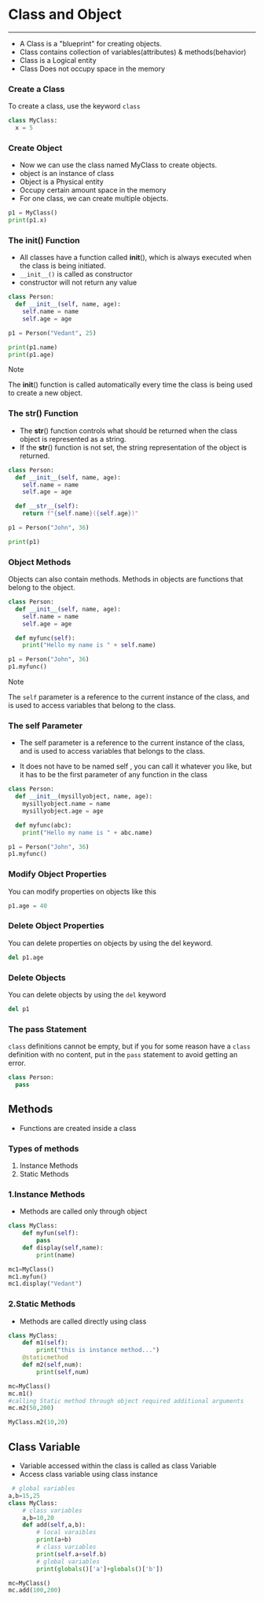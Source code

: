 # Class and Object

---
* A Class is a "blueprint" for creating objects.
* Class contains collection of variables(attributes) & methods(behavior)
* Class is a Logical entity
* Class Does not occupy space in the memory

### Create a Class
To create a class, use the keyword `class`
```python
class MyClass:
  x = 5
```
### Create Object
* Now we can use the class named MyClass to create objects.
* object is an instance of class
* Object is a Physical entity
* Occupy certain amount space in the memory
* For one class, we can create multiple objects.

```python
p1 = MyClass()
print(p1.x)
```
### The __init__() Function
* All classes have a function called __init__(), which is always executed when the class is being initiated.
* `__init__()` is called as constructor
* constructor will not return any value
```python
class Person:
  def __init__(self, name, age):
    self.name = name
    self.age = age

p1 = Person("Vedant", 25)

print(p1.name)
print(p1.age)
```
>[!NOTE]
> 
> The __init__() function is called automatically every time the class is being used to create a new object.
### The __str__() Function
* The __str__() function controls what should be returned when the class object is represented as a string.
* If the __str__() function is not set, the string representation of the object is returned.
```python
class Person:
  def __init__(self, name, age):
    self.name = name
    self.age = age

  def __str__(self):
    return f"{self.name}({self.age})"

p1 = Person("John", 36)

print(p1)
```
### Object Methods
Objects can also contain methods. Methods in objects are functions that belong to the object.
```python
class Person:
  def __init__(self, name, age):
    self.name = name
    self.age = age

  def myfunc(self):
    print("Hello my name is " + self.name)

p1 = Person("John", 36)
p1.myfunc()
```
>[!NOTE]
> 
> The `self` parameter is a reference to the current instance of the class, and is used to access variables that belong to the class.
### The self Parameter
* The self parameter is a reference to the current instance of the class, and is used to access variables that belongs to the class.

* It does not have to be named self , you can call it whatever you like, but it has to be the first parameter of any function in the class
```python
class Person:
  def __init__(mysillyobject, name, age):
    mysillyobject.name = name
    mysillyobject.age = age

  def myfunc(abc):
    print("Hello my name is " + abc.name)

p1 = Person("John", 36)
p1.myfunc()
```
### Modify Object Properties
You can modify properties on objects like this
```python
p1.age = 40
```
### Delete Object Properties
You can delete properties on objects by using the del keyword.
```python
del p1.age
```
### Delete Objects
You can delete objects by using the `del` keyword
```python
del p1
```
### The pass Statement
`class` definitions cannot be empty, but if you for some reason have a `class` definition with no content, put in the `pass` statement to avoid getting an error.
```python
class Person:
  pass
```
## Methods
* Functions are created inside a class
### Types of methods
1. Instance Methods
2. Static Methods

### 1.Instance Methods
* Methods are called only through object
```python
class MyClass:
    def myfun(self):
        pass
    def display(self,name):
        print(name)

mc1=MyClass()
mc1.myfun()
mc1.display("Vedant")
```
### 2.Static Methods
* Methods are called directly using class
```python
class MyClass:
    def m1(self):
        print("this is instance method...")
    @staticmethod
    def m2(self,num):
        print(self,num)

mc=MyClass()
mc.m1()
#calling Static method through object required additional arguments
mc.m2(50,200) 

MyClass.m2(10,20)
```
## Class Variable
* Variable accessed within the class is called as class Variable
* Access class variable using class instance
```python
 # global variables
a,b=15,25  
class MyClass:
    # class variables
    a,b=10,20  
    def add(self,a,b):
        # local varaibles
        print(a+b)
        # class variables
        print(self.a+self.b)
        # global variables
        print(globals()['a']+globals()['b'])  

mc=MyClass()
mc.add(100,200)
```